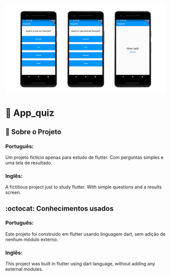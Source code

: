 ![Screenshot do app](assets/telas_app_quiz.jpg)

# 📱 App_quiz

## :memo: Sobre o Projeto<br>
### Português:<br>
Um projeto fictício apenas para estudo de flutter.
Com perguntas simples e uma tela de resultado.

### Inglês:<br>
A fictitious project just to study flutter.
With simple questions and a results screen.

## :octocat: Conhecimentos usados
### Português:<br>
Este projeto foi construido em flutter usando linguagem dart, sem adição de nenhum módulo externo.

### Inglês:<br>
This project was built in flutter using dart language, without adding any external modules.
